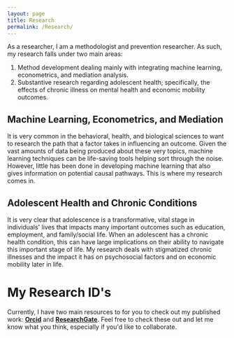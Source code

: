 ```yaml
---
layout: page
title: Research
permalink: /Research/
---
```


As a researcher, I am a methodologist and prevention researcher. As such, my research falls under two main areas:

1. Method development dealing mainly with integrating machine learning, econometrics, and mediation analysis.
2. Substantive research regarding adolescent health; specifically, the effects of chronic illness on mental health and economic mobility outcomes.

## Machine Learning, Econometrics, and Mediation

It is very common in the behavioral, health, and biological sciences to want to research the path that a factor takes in influencing an outcome. Given the vast amounts of data being produced about these very topics, machine learning techniques can be life-saving tools helping sort through the noise. However, little has been done in developing machine learning that also gives information on potential causal pathways.  This is where my research comes in.

## Adolescent Health and Chronic Conditions

It is very clear that adolescence is a transformative, vital stage in individuals' lives that impacts many important outcomes such as education, employment, and family/social life. When an adolescent has a chronic health condition, this can have large implications on their ability to navigate this important stage of life. My research deals with stigmatized chronic illnesses and the impact it has on psychosocial factors and on economic mobility later in life.

# My Research ID's

Currently, I have two main resources to for you to check out my published work: [**Orcid**](http://orcid.org/0000-0002-2137-1391) and [**ResearchGate**](https://www.researchgate.net/profile/Tyson_Barrett). Feel free to check these out and let me know what you think, especially if you'd like to collaborate.


